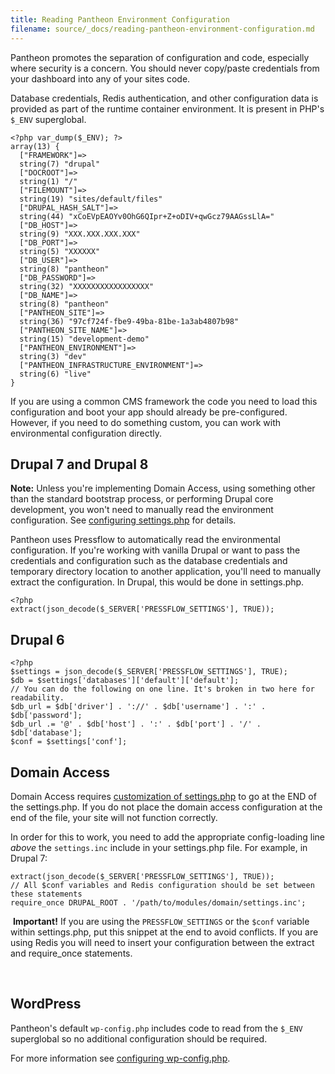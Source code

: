 ```yaml
---
title: Reading Pantheon Environment Configuration
filename: source/_docs/reading-pantheon-environment-configuration.md
---
```


Pantheon promotes the separation of configuration and code, especially where security is a concern. You should never copy/paste credentials from your dashboard into any of your sites code.

Database credentials, Redis authentication, and other configuration data is provided as part of the runtime container environment. It is present in PHP's `$_ENV` superglobal.

    <?php var_dump($_ENV); ?>
    array(13) {
      ["FRAMEWORK"]=>
      string(7) "drupal"
      ["DOCROOT"]=>
      string(1) "/"
      ["FILEMOUNT"]=>
      string(19) "sites/default/files"
      ["DRUPAL_HASH_SALT"]=>
      string(44) "xCoEVpEAOYv0OhG6QIpr+Z+oDIV+qwGcz79AAGssLlA="
      ["DB_HOST"]=>
      string(9) "XXX.XXX.XXX.XXX"
      ["DB_PORT"]=>
      string(5) "XXXXXX"
      ["DB_USER"]=>
      string(8) "pantheon"
      ["DB_PASSWORD"]=>
      string(32) "XXXXXXXXXXXXXXXXX"
      ["DB_NAME"]=>
      string(8) "pantheon"
      ["PANTHEON_SITE"]=>
      string(36) "97cf724f-fbe9-49ba-81be-1a3ab4807b98"
      ["PANTHEON_SITE_NAME"]=>
      string(15) "development-demo"
      ["PANTHEON_ENVIRONMENT"]=>
      string(3) "dev"
      ["PANTHEON_INFRASTRUCTURE_ENVIRONMENT"]=>
      string(6) "live"
    }

If you are using a common CMS framework the code you need to load this configuration and boot your app should already be pre-configured. However, if you need to do something custom, you can work with environmental configuration directly.

## Drupal 7 and Drupal 8

**Note:** Unless you're implementing Domain Access, using something other than the standard bootstrap process, or performing Drupal core development, you won't need to manually read the environment configuration. See [configuring settings.php](/documentation/howto/configuring-settings-php/-configuring-settings-php) for details.

Pantheon uses Pressflow to automatically read the environmental configuration. If you're working with vanilla Drupal or want to pass the credentials and configuration such as the database credentials and temporary directory location to another application, you'll need to manually extract the configuration. In Drupal, this would be done in settings.php.

    <?php
    extract(json_decode($_SERVER['PRESSFLOW_SETTINGS'], TRUE));

## Drupal 6

    <?php
    $settings = json_decode($_SERVER['PRESSFLOW_SETTINGS'], TRUE);
    $db = $settings['databases']['default']['default'];
    // You can do the following on one line. It's broken in two here for readability.
    $db_url = $db['driver'] . '://' . $db['username'] . ':' . $db['password'];
    $db_url .= '@' . $db['host'] . ':' . $db['port'] . '/' . $db['database'];
    $conf = $settings['conf'];

## Domain Access

Domain Access requires [customization of settings.php](http://drupal.org/node/1096962) to go at the END of the settings.php. If you do not place the domain access configuration at the end of the file, your site will not function correctly.  


In order for this to work, you need to add the appropriate config-loading line _above_ the `settings.inc` include in your settings.php file. For example, in Drupal 7:

    extract(json_decode($_SERVER['PRESSFLOW_SETTINGS'], TRUE));
    // All $conf variables and Redis configuration should be set between these statements
    require_once DRUPAL_ROOT . '/path/to/modules/domain/settings.inc';

​ **Important!** If you are using the `PRESSFLOW_SETTINGS` or the `$conf` variable within settings.php, put this snippet at the end to avoid conflicts. If you are using Redis you will need to insert your configuration between the extract and require\_once statements.  
 

## WordPress

Pantheon's default `wp-config.php` includes code to read from the `$_ENV` superglobal so no additional configuration should be required.

For more information see [configuring wp-config.php](/documentation/getting-started/configuring-wp-config-php/).
